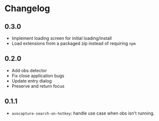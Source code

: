 # Changelog

## 0.3.0

- Implement loading screen for initial loading/install
- Load extensions from a packaged zip instead of requiring `npm`

## 0.2.0

- Add obs detector
- Fix close application bugs
- Update entry dialog
- Preserve and return focus

## 0.1.1

- `avocapture-search-on-hotkey`: handle use case when obs isn't running.
